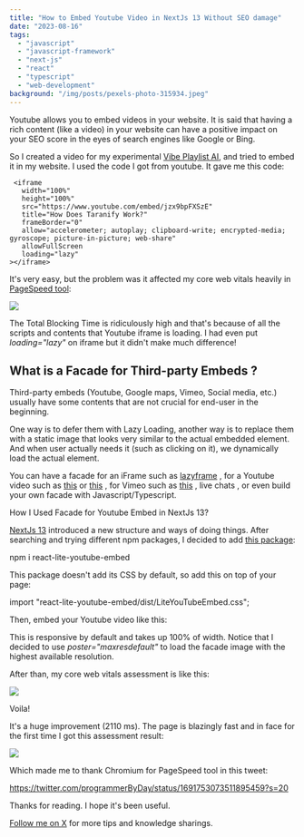 ```yaml
---
title: "How to Embed Youtube Video in NextJs 13 Without SEO damage"
date: "2023-08-16"
tags: 
  - "javascript"
  - "javascript-framework"
  - "next-js"
  - "react"
  - "typescript"
  - "web-development"
background: "/img/posts/pexels-photo-315934.jpeg"
---
```


Youtube allows you to embed videos in your website. It is said that having a rich content (like a video) in your website can have a positive impact on your SEO score in the eyes of search engines like Google or Bing.

So I created a video for my experimental [Vibe Playlist AI](https://taranify.app), and tried to embed it in my website. I used the code I got from youtube. It gave me this code:

```
 <iframe
   width="100%"
   height="100%"
   src="https://www.youtube.com/embed/jzx9bpFXSzE"
   title="How Does Taranify Work?"
   frameBorder="0"
   allow="accelerometer; autoplay; clipboard-write; encrypted-media; gyroscope; picture-in-picture; web-share"
   allowFullScreen
   loading="lazy"
></iframe>
```

It's very easy, but the problem was it affected my core web vitals heavily in [PageSpeed tool](https://pagespeed.web.dev/):

![](https://programmerbyday.files.wordpress.com/2023/08/taranify-mobile-perf-current-copy.png?w=1024)

The Total Blocking Time is ridiculously high and that's because of all the scripts and contents that Youtube iframe is loading. I had even put _loading="lazy"_ on iframe but it didn't make much difference!

## What is a Facade for Third-party Embeds ?

Third-party embeds (Youtube, Google maps, Vimeo, Social media, etc.) usually have some contents that are not crucial for end-user in the beginning.

One way is to defer them with Lazy Loading, another way is to replace them with a static image that looks very similar to the actual embedded element. And when user actually needs it (such as clicking on it), we dynamically load the actual element.

You can have a facade for an iFrame such as [lazyframe](https://github.com/vb/lazyframe) , for a Youtube video such as [this](https://github.com/paulirish/lite-youtube-embed) or [this](https://github.com/justinribeiro/lite-youtube) , for Vimeo such as [this](https://github.com/luwes/lite-vimeo-embed) , live chats , or even build your own facade with Javascript/Typescript.

How I Used Facade for Youtube Embed in NextJs 13?

[NextJs 13](https://nextjs.org/blog/next-13) introduced a new structure and ways of doing things. After searching and trying different npm packages, I decided to add [this package](https://github.com/ibrahimcesar/react-lite-youtube-embed):

npm i react-lite-youtube-embed

This package doesn't add its CSS by default, so add this on top of your page:

import "react-lite-youtube-embed/dist/LiteYouTubeEmbed.css";

Then, embed your Youtube video like this:

<LiteYouTubeEmbed
            id="jzx9bpFXSzE"
            title="How Does Taranify Work?"
            poster="maxresdefault"
/>

This is responsive by default and takes up 100% of width. Notice that I decided to use _poster="maxresdefault"_ to load the facade image with the highest available resolution.

After than, my core web vitals assessment is like this:

![](https://programmerbyday.files.wordpress.com/2023/08/tailwind-mobile-perf-8-yt-embed-facade-copy.png?w=1024)

Voila!

It's a huge improvement (2110 ms). The page is blazingly fast and in face for the first time I got this assessment result:

![](https://programmerbyday.files.wordpress.com/2023/08/screenshot-2023-08-16-at-8.03.03-pm.png?w=720)

Which made me to thank Chromium for PageSpeed tool in this tweet:

https://twitter.com/programmerByDay/status/1691753073511895459?s=20

Thanks for reading. I hope it's been useful.

[Follow me on X](https://twitter.com/programmerByDay) for more tips and knowledge sharings.
